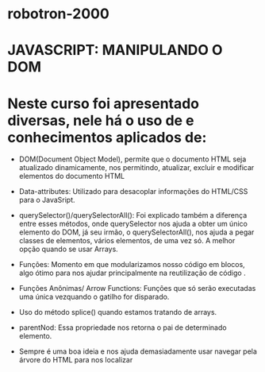 # robotron-2000


# JAVASCRIPT: MANIPULANDO O DOM


# Neste curso foi apresentado diversas, nele há o uso de e conhecimentos aplicados de: 

* DOM(Document Object Model), permite que o documento HTML seja atualizado dinamicamente, nos permitindo, atualizar, excluir e modificar elementos do documento HTML 

* Data-attributes: Utilizado para desacoplar informações do HTML/CSS para o JavaSript.

* querySelector()/querySelectorAll(): Foi explicado também a diferença entre esses métodos, onde querySelector nos ajuda a obter um único elemento do DOM, já seu irmão, o querySelectorAll(), nos ajuda a pegar classes de elementos, vários elementos, de uma vez só. A melhor opção quando se usar Arrays.

* Funções: 
Momento em que modularizamos nosso código em blocos, algo ótimo para nos ajudar principalmente na reutilização de código .

* Funções Anônimas/ Arrow Functions: 
Funções que só serão executadas uma única vezquando o gatilho for disparado.

* Uso do método splice() quando estamos tratando de arrays. 

* parentNod: Essa propriedade nos retorna o pai de determinado elemento.

* Sempre é uma boa ideia e nos ajuda demasiadamente usar navegar pela árvore do HTML para nos localizar
